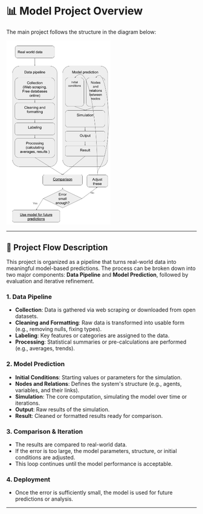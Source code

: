 # 📊 Model Project Overview

The main project follows the structure in the diagram below:

<img src="predictionPipelineV2.png" alt="Project Flowchart" width="275"/>

---

## 🔄 Project Flow Description

This project is organized as a pipeline that turns real-world data into meaningful model-based predictions. The process can be broken down into two major components: **Data Pipeline** and **Model Prediction**, followed by evaluation and iterative refinement.

### 1. **Data Pipeline**

- **Collection**: Data is gathered via web scraping or downloaded from open datasets.
- **Cleaning and Formatting**: Raw data is transformed into usable form (e.g., removing nulls, fixing types).
- **Labeling**: Key features or categories are assigned to the data.
- **Processing**: Statistical summaries or pre-calculations are performed (e.g., averages, trends).

### 2. **Model Prediction**

- **Initial Conditions**: Starting values or parameters for the simulation.
- **Nodes and Relations**: Defines the system's structure (e.g., agents, variables, and their links).
- **Simulation**: The core computation, simulating the model over time or iterations.
- **Output**: Raw results of the simulation.
- **Result**: Cleaned or formatted results ready for comparison.

### 3. **Comparison & Iteration**

- The results are compared to real-world data.
- If the error is too large, the model parameters, structure, or initial conditions are adjusted.
- This loop continues until the model performance is acceptable.

### 4. **Deployment**

- Once the error is sufficiently small, the model is used for future predictions or analysis.

---
